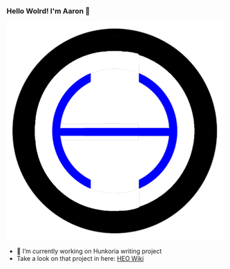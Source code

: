 ### Hello Wolrd! I'm Aaron 👋
![Logo HEO](img/HEO_logo.png)
<!--
**aaron-jeh/aaron-jeh** is a ✨ _special_ ✨ repository because its `README.md` (this file) appears on your GitHub profile.

Here are some ideas to get you started:

- 🔭 I’m currently working on ...
- 🌱 I’m currently learning ...
- 👯 I’m looking to collaborate on ...
- 🤔 I’m looking for help with ...
- 💬 Ask me about ...
- 📫 How to reach me: ...
- 😄 Pronouns: ...
- ⚡ Fun fact: ...
-->
- 🔭 I’m currently working on Hunkoria writing project
- Take a look on that project in here: [HEO Wiki](https://aaron-jeh.github.io)